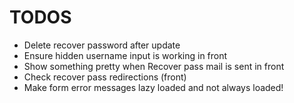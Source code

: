 # TODOS
* Delete recover password after update
* Ensure hidden username input is working in front
* Show something pretty when Recover pass mail is sent in front 
* Check recover pass redirections (front)
* Make form error messages lazy loaded and not always loaded!